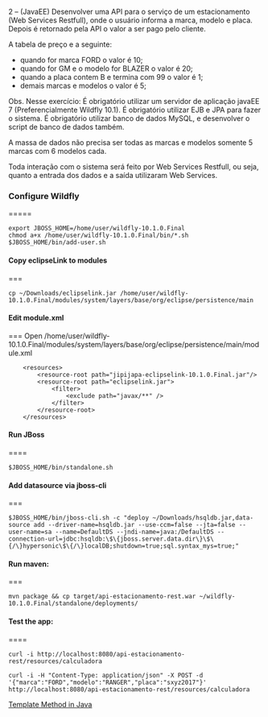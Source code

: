 2 – (JavaEE) 
Desenvolver uma API para o serviço de um estacionamento (Web Services Restfull), 
onde o usuário informa a marca, modelo e placa. 
Depois é retornado pela API o valor a ser pago pelo cliente.

A tabela de preço e a seguinte: 
 - quando for marca FORD o valor é 10;
 - quando for GM e o modelo for BLAZER o valor é 20;
 - quando a placa contem B e termina com 99 o valor é 1;
 - demais marcas e modelos o valor é 5;

Obs. Nesse exercício: 
É obrigatório utilizar um servidor de aplicação javaEE 7 (Preferencialmente Wildfly 10.1).
É obrigatório utilizar EJB e JPA para fazer o sistema.
É obrigatório utilizar banco de dados MySQL, e desenvolver o script de banco de dados também.

A massa de dados não precisa ser todas as marcas e modelos somente 5 marcas com 6 modelos cada.

Toda interação com o sistema será feito por Web Services Restfull, ou seja, 
quanto a entrada dos dados e a saída utilizaram Web Services.


### Configure Wildfly
=====
```
export JBOSS_HOME=/home/user/wildfly-10.1.0.Final
chmod a+x /home/user/wildfly-10.1.0.Final/bin/*.sh
$JBOSS_HOME/bin/add-user.sh
```

#### Copy eclipseLink to modules
===
```
cp ~/Downloads/eclipselink.jar /home/user/wildfly-10.1.0.Final/modules/system/layers/base/org/eclipse/persistence/main
```

#### Edit module.xml
===
Open /home/user/wildfly-10.1.0.Final/modules/system/layers/base/org/eclipse/persistence/main/module.xml
```
    <resources>
        <resource-root path="jipijapa-eclipselink-10.1.0.Final.jar"/>
        <resource-root path="eclipselink.jar">
            <filter>
                <exclude path="javax/**" />
            </filter>
        </resource-root>
    </resources>
```

#### Run JBoss
====
```
$JBOSS_HOME/bin/standalone.sh
```

####  Add datasource via jboss-cli
===
```
$JBOSS_HOME/bin/jboss-cli.sh -c "deploy ~/Downloads/hsqldb.jar,data-source add --driver-name=hsqldb.jar --use-ccm=false --jta=false --user-name=sa --name=DefaultDS --jndi-name=java:/DefaultDS --connection-url=jdbc:hsqldb:\$\{jboss.server.data.dir\}\$\{/\}hypersonic\$\{/\}localDB;shutdown=true;sql.syntax_mys=true;"
```

#### Run maven:
===
```
mvn package && cp target/api-estacionamento-rest.war ~/wildfly-10.1.0.Final/standalone/deployments/
```


#### Test the app:
====
```
curl -i http://localhost:8080/api-estacionamento-rest/resources/calculadora
```

```
curl -i -H "Content-Type: application/json" -X POST -d '{"marca":"FORD","modelo":"RANGER","placa":"sxyz2017"}' http://localhost:8080/api-estacionamento-rest/resources/calculadora
```


[Template Method in Java](https://sourcemaking.com/design_patterns/template_method/java/2)